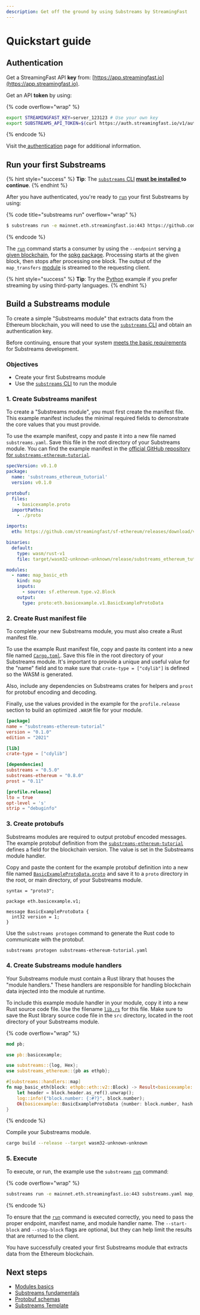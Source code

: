 ```yaml
---
description: Get off the ground by using Substreams by StreamingFast
---
```


# Quickstart guide

## Authentication

Get a StreamingFast API **key** from: [https://app.streamingfast.io](https://app.streamingfast.io).

Get an API **token** by using:

{% code overflow="wrap" %}

```bash
export STREAMINGFAST_KEY=server_123123 # Use your own key
export SUBSTREAMS_API_TOKEN=$(curl https://auth.streamingfast.io/v1/auth/issue -s --data-binary '{"api_key":"'$STREAMINGFAST_KEY'"}' | jq -r .token)
```

{% endcode %}

Visit the[ authentication](../reference-and-specs/authentication.md) page for additional information.

## Run your first Substreams

{% hint style="success" %}
**Tip**: The [`substreams` CLI](../reference-and-specs/command-line-interface.md) [**must** **be installed** ](installing-the-cli.md)**to continue**.
{% endhint %}

After you have authenticated, you're ready to [`run`](https://substreams.streamingfast.io/reference-and-specs/command-line-interface#run) your first Substreams by using:

{% code title="substreams run" overflow="wrap" %}

```bash
$ substreams run -e mainnet.eth.streamingfast.io:443 https://github.com/streamingfast/substreams-template/releases/download/v0.2.0/substreams-template-v0.2.0.spkg map_transfers --start-block 12292922 --stop-block +1
```

{% endcode %}

The [`run`](https://substreams.streamingfast.io/reference-and-specs/command-line-interface#run) command starts a consumer by using the `--endpoint` serving [a given blockchain](../reference-and-specs/chains-and-endpoints.md), for the [spkg package](../reference-and-specs/packages.md). Processing starts at the given block, then stops after processing one block. The output of the `map_transfers` [module](../developers-guide/modules/setting-up-handlers.md) is streamed to the requesting client.

{% hint style="success" %}
**Tip**: Try the [Python](https://github.com/streamingfast/substreams-playground/tree/master/consumers/python) example if you prefer streaming by using third-party languages.
{% endhint %}

## Build a Substreams module

To create a simple "Substreams module" that extracts data from the Ethereum blockchain, you will need to use the [`substreams` CLI](https://substreams.streamingfast.io/reference-and-specs/command-line-interface) and obtain an authentication key.

Before continuing, ensure that your system [meets the basic requirements](https://substreams.streamingfast.io/developers-guide/installation-requirements) for Substreams development.

### Objectives

- Create your first Substreams module
- Use the [`substreams` CLI](https://substreams.streamingfast.io/reference-and-specs/command-line-interface) to run the module

### 1. Create Substreams manifest

To create a "Substreams module", you must first create the manifest file. This example manifest includes the minimal required fields to demonstrate the core values that you must provide.

To use the example manifest, copy and paste it into a new file named `substreams.yaml`. Save this file in the root directory of your Substreams module. You can find the example manifest in the [official GitHub repository for `substreams-ethereum-tutorial`](https://github.com/streamingfast/substreams-ethereum-tutorial).

```yaml
specVersion: v0.1.0
package:
  name: 'substreams_ethereum_tutorial'
  version: v0.1.0

protobuf:
  files:
    - basicexample.proto
  importPaths:
    - ./proto

imports:
  eth: https://github.com/streamingfast/sf-ethereum/releases/download/v0.10.2/ethereum-v0.10.4.spkg

binaries:
  default:
    type: wasm/rust-v1
    file: target/wasm32-unknown-unknown/release/substreams_ethereum_tutorial.wasm

modules:
  - name: map_basic_eth
    kind: map
    inputs:
      - source: sf.ethereum.type.v2.Block
    output:
      type: proto:eth.basicexample.v1.BasicExampleProtoData
```

### 2. Create Rust manifest file

To complete your new Substreams module, you must also create a Rust manifest file.

To use the example Rust manifest file, copy and paste its content into a new file named [`Cargo.toml`](https://github.com/streamingfast/substreams-ethereum-tutorial/blob/main/Cargo.toml). Save this file in the root directory of your Substreams module. It's important to provide a unique and useful value for the "name" field and to make sure that `crate-type = ["cdylib"]` is defined so the WASM is generated.

Also, include any dependencies on Substreams crates for helpers and `prost` for protobuf encoding and decoding.

Finally, use the values provided in the example for the `profile.release` section to build an optimized `.WASM` file for your module.

```toml
[package]
name = "substreams-ethereum-tutorial"
version = "0.1.0"
edition = "2021"

[lib]
crate-type = ["cdylib"]

[dependencies]
substreams = "0.5.0"
substreams-ethereum = "0.8.0"
prost = "0.11"

[profile.release]
lto = true
opt-level = 's'
strip = "debuginfo"
```

### 3. Create protobufs

Substreams modules are required to output protobuf encoded messages. The example protobuf definition from the [`substreams-ethereum-tutorial`](https://github.com/streamingfast/substreams-ethereum-tutorial) defines a field for the blockchain version. The value is set in the Substreams module handler.

Copy and paste the content for the example protobuf definition into a new file named [`BasicExampleProtoData.proto`](https://github.com/streamingfast/substreams-ethereum-tutorial/blob/main/proto/basicexample.proto) and save it to a `proto` directory in the root, or main directory, of your Substreams module.

```
syntax = "proto3";

package eth.basicexample.v1;

message BasicExampleProtoData {
  int32 version = 1;
}
```

Use the `substreams protogen` command to generate the Rust code to communicate with the protobuf.

```bash
substreams protogen substreams-ethereum-tutorial.yaml
```

### 4. Create Substreams module handlers

Your Substreams module must contain a Rust library that houses the "module handlers." These handlers are responsible for handling blockchain data injected into the module at runtime.

To include this example module handler in your module, copy it into a new Rust source code file. Use the filename [`lib.rs`](https://github.com/streamingfast/substreams-ethereum-tutorial/blob/main/src/lib.rs) for this file. Make sure to save the Rust library source code file in the `src` directory, located in the root directory of your Substreams module.

{% code overflow="wrap" %}

```rust
mod pb;

use pb::basicexample;

use substreams::{log, Hex};
use substreams_ethereum::{pb as ethpb};

#[substreams::handlers::map]
fn map_basic_eth(block: ethpb::eth::v2::Block) -> Result<basicexample::BasicExampleProtoData, substreams::errors::Error> {
    let header = block.header.as_ref().unwrap();
    log::info!("block.number: {:#?}", block.number);
    Ok(basicexample::BasicExampleProtoData {number: block.number, hash: Hex(&block.hash).to_string(), parent_hash: Hex(&header.parent_hash).to_string(), timestamp: header.timestamp.as_ref().unwrap().to_string()})
}
```

{% endcode %}

Compile your Substreams module.

```bash
cargo build --release --target wasm32-unknown-unknown
```

### 5. Execute

To execute, or run, the example use the `substreams` [`run`](https://substreams.streamingfast.io/reference-and-specs/command-line-interface#run) command:

{% code overflow="wrap" %}

```bash
substreams run -e mainnet.eth.streamingfast.io:443 substreams.yaml map_basic_eth --start-block 10000001 --stop-block +1
```

{% endcode %}

To ensure that the [`run`](https://substreams.streamingfast.io/reference-and-specs/command-line-interface#run) command is executed correctly, you need to pass the proper endpoint, manifest name, and module handler name. The `--start-block` and `--stop-block` flags are optional, but they can help limit the results that are returned to the client.

You have successfully created your first Substreams module that extracts data from the Ethereum blockchain.

## Next steps

- [Modules basics](https://substreams.streamingfast.io/concepts-and-fundamentals/modules)
- [Substreams fundamentals](https://substreams.streamingfast.io/concepts-and-fundamentals/fundamentals)
- [Protobuf schemas](https://substreams.streamingfast.io/developers-guide/creating-protobuf-schemas)
- [Substreams Template](https://github.com/streamingfast/substreams-template)
